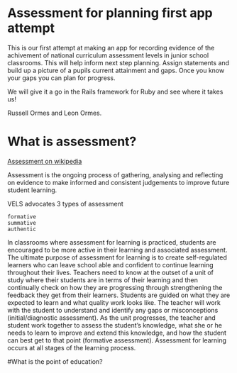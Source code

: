 # Assessment for planning first app attempt
This is our first attempt at making an app for recording evidence of the achivement of national curriculum assessment levels in junior school classrooms. 
This will help inform next step planning. Assign statements and build up a picture of a pupils current attainment and gaps. Once you know your gaps you can plan for progress.

We will give it a go in the Rails framework for Ruby and see where it takes us! 

Russell Ormes and Leon Ormes. 

# What is assessment?

[Assessment on wikipedia](http://en.wikipedia.org/wiki/Educational_assessment)

Assessment is the ongoing process of gathering, analysing and reflecting on evidence to make informed and consistent judgements to improve future student learning. 


VELS advocates 3 types of assessment


	formative
	summative 
	authentic
	
	
In classrooms where assessment for learning is practiced, students are encouraged to be more active in their learning and associated assessment. The ultimate purpose of assessment for learning is to create self-regulated learners who can leave school able and confident to continue learning throughout their lives. Teachers need to know at the outset of a unit of study where their students are in terms of their learning and then continually check on how they are progressing through strengthening the feedback they get from their learners. Students are guided on what they are expected to learn and what quality work looks like. The teacher will work with the student to understand and identify any gaps or misconceptions (initial/diagnostic assessment). As the unit progresses, the teacher and student work together to assess the student’s knowledge, what she or he needs to learn to improve and extend this knowledge, and how the student can best get to that point (formative assessment). Assessment for learning occurs at all stages of the learning process.


#What is the point of education?

